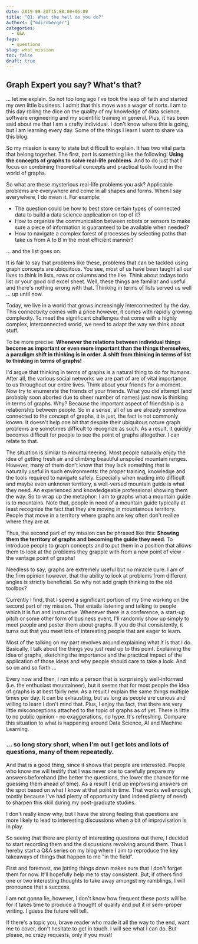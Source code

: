 ```yaml
---
date: 2019-08-20T15:00:00+06:00
title: "Q1: What the hell do you do?"
authors: ["mdirnberger"]
categories:
  - Q&A
tags:
  - questions
slug: what_mission
toc: false
draft: true
---
```


## Graph Expert you say? What's that?

... let me explain. So not too long ago I've took the leap of faith and started my own little business.
I admit that this move was a wager of sorts. I am to this day rolling the dice on the quality of my knowledge of data science, software engineering and my scientific training in general. Plus, it has been said about me that I am a crafty individual. I don't know where this is going, but I am learning every day. Some of the things I learn I want to share via this blog.

So my mission is easy to state but difficult to explain. It has two vital parts that belong together. The first, part is something like the following: **Using the concepts of graphs to solve real-life problems**. And to do just that I focus on combining theoretical concepts and practical tools found in the world of graphs.

So what are these mysterious real-life problems you ask? Applicable problems are everywhere and come in all shapes and forms. When I say everywhere, I do mean it. For example:

- The question could be how to best store certain types of connected data to build a data science application on top of it?
- How to organize the communication between robots or sensors to make sure a piece of information is guaranteed to be available when needed?
- How to navigate a complex forest of processes by selecting paths that take us from A to B in the most efficient manner?

... and the list goes on.

It is fair to say that problems like these, problems that can be tackled using graph concepts are ubiquitous. You see, most of us have been taught all our lives to think in lists, rows or columns and the like. Think about todays todo list or your good old excel sheet. Well, these things are familiar and useful and there's nothing wrong with that. Thinking in terms of lists served us well ... up until now.

Today, we live in a world that grows increasingly interconnected by the day. This connectivity comes with a price however, it comes with rapidly growing complexity. To meet the significant challenges that come with a highly complex, interconnected world, we need to adapt the way we think about stuff.

To be more precise: **Whenever the relations between individual things become as important or even more important than the things themselves, a paradigm shift in thinking is in order. A shift from thinking in terms of list to thinking in terms of graphs!**

I'd argue that thinking in terms of graphs is a natural thing to do for humans. After all, the various social networks we are part of are of vital importance to us throughout our entire lives. Think about your friends for a moment. Now try to enumerate the friends of your friends. What you did attempt (and probably soon aborted due to sheer number of names) just now is thinking in terms of graphs. Why? Because the important aspect of friendship is a relationship between people. So in a sense, all of us are already somehow connected to the concept of graphs, it is just, the fact is not commonly known. It doesn't help one bit that despite their ubiquitous nature graph problems are sometimes difficult to recognize as such. As a result, it quickly becomes difficult for people to see the point of graphs altogether. I can relate to that.

The situation is similar to mountaineering. Most people naturally enjoy the idea of getting fresh air and climbing beautiful unspoiled mountain ranges. However, many of them don't know that they lack something that is naturally useful in such environments: the proper training, knowledge and the tools required to navigate safely. Especially when wading into difficult and maybe even unknown territory, a well-versed mountain guide is what they need. An experienced and knowledgeable professional showing them the way. So to wrap up the metaphor: I am to graphs what a mountain guide is to mountains. Note that, people in need of a mountain guide typically at least recognize the fact that they are moving in mountainous territory. People that move in a territory where graphs are key often don't realize where they are at.

Thus, the second part of my mission can be phrased like this: **Showing them the territory of graphs and becoming the guide they need**. To introduce people to graph concepts and to put them in a position that allows them to look at the problems they grapple with from a new point of view - the vantage point of graphs!

Needless to say, graphs are extremely useful but no miracle cure. I am of the firm opinion however, that the ability to look at problems from different angles is strictly beneficial. So why not add graph thinking to the old toolbox?

Currently I find, that I spend a significant portion of my time working on the second part of my mission. That entails listening and talking to people which it is fun and instructive.
Whenever there is a conference, a start-up pitch or some other form of business event, I'll randomly show up simply to meet people and pester them about graphs. If you do that consistently, it turns out that you meet lots of interesting people that are eager to learn.

Most of the talking on my part revolves around explaining what it is that I do. Basically, I talk about the things you just read up to this point. Explaining the idea of graphs, sketching the importance and the practical impact of the application of those ideas and why people should care to take a look. And so on and so forth ...

Every now and then, I run into a person that is surprisingly well-informed (i.e. the enthusiast mountaineer), but it seems that for most people the idea of graphs is at best fairly new. As a result I explain the same things multiple times per day. It can be exhausting, but as long as people are curious and willing to learn I don't mind that. Plus, I enjoy the fact, that there are very little misconceptions attached to the topic of graphs as of yet. There is little to no public opinion - no exaggerations, no hype. It's refreshing. Compare this situation to what is happening around Data Science, AI and Machine Learning.

### ... so long story short, when I'm out I get lots and lots of questions, many of them repeatedly.

And that is a good thing, since it shows that people are interested. People who know me will testify that I was never one to carefully prepare my answers beforehand (the better the questions, the lower the chance for me guessing them ahead of time). As a result I end up improvising answers on the spot based on what I know at that point in time. That works well enough, mostly because I've had plenty of opportunity (and indeed plenty of need) to sharpen this skill during my post-graduate studies.

I don't really know why, but I have the strong feeling that questions are more likely to lead to interesting discussions when a bit of improvisation is in play.

So seeing that there are plenty of interesting questions out there, I decided to start recording them and the discussions revolving around them. Thus I hereby start a Q&A series on my blog where I aim to reproduce the key takeaways of things that happen to me "in the field".

First and foremost, me jotting things down makes sure that I don't forget them for now. It'll hopefully help me to stay consistent. But, if others find one or two interesting thoughts to take away amongst my ramblings, I will pronounce that a success.

I am not gonna lie, however, I don't know how frequent these posts will be for it takes time to produce a thought of quality and put it in semi-proper writing. I guess the future will tell.

If there's a topic you, brave reader who made it all the way to the end, want me to cover, don't hesitate to get in touch. I will see what I can do. But please, no crazy requests, only if you must!
